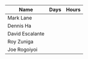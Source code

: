 
|Name|Days  |Hours  |
|--|--|--|
|Mark Lane  |  |  |
|Dennis Ha  |  |  |
|David Escalante  |  |  |
|Roy Zuniga  |  |  |
|Joe Rogoiyoi  |  |  |


